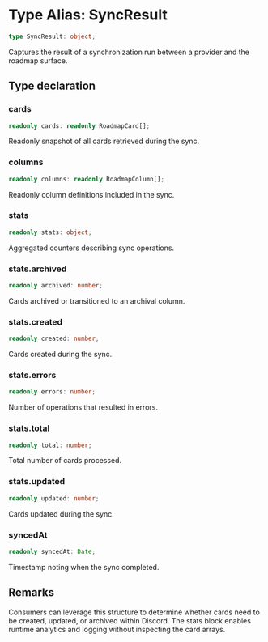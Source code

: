 # Type Alias: SyncResult

```ts
type SyncResult: object;
```

Captures the result of a synchronization run between a provider and the roadmap surface.

## Type declaration

### cards

```ts
readonly cards: readonly RoadmapCard[];
```

Readonly snapshot of all cards retrieved during the sync.

### columns

```ts
readonly columns: readonly RoadmapColumn[];
```

Readonly column definitions included in the sync.

### stats

```ts
readonly stats: object;
```

Aggregated counters describing sync operations.

### stats.archived

```ts
readonly archived: number;
```

Cards archived or transitioned to an archival column.

### stats.created

```ts
readonly created: number;
```

Cards created during the sync.

### stats.errors

```ts
readonly errors: number;
```

Number of operations that resulted in errors.

### stats.total

```ts
readonly total: number;
```

Total number of cards processed.

### stats.updated

```ts
readonly updated: number;
```

Cards updated during the sync.

### syncedAt

```ts
readonly syncedAt: Date;
```

Timestamp noting when the sync completed.

## Remarks

Consumers can leverage this structure to determine whether cards need to be created, updated, or
archived within Discord. The stats block enables runtime analytics and logging without inspecting
the card arrays.
